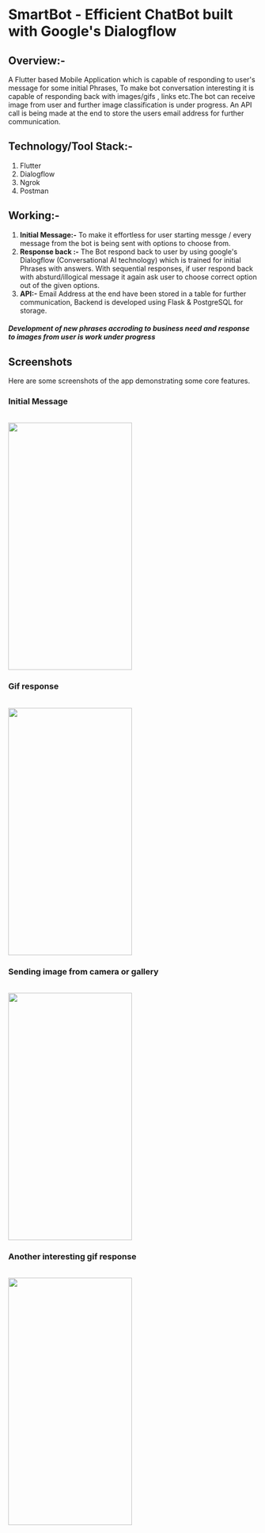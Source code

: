 
# SmartBot - Efficient ChatBot built with Google's Dialogflow 
## Overview:- 

A Flutter based Mobile Application which is capable of responding to user's message for some initial Phrases, To make bot conversation interesting it is capable of responding back with images/gifs , links etc.The bot can receive image from user and further image classification is under progress. An API call is being made at the end to store the users email address for further communication.

## Technology/Tool Stack:- 

1. Flutter
2. Dialogflow
3. Ngrok
4. Postman

## Working:-

1. **Initial Message:-** To make it effortless for user starting messge / every message from the bot is being sent with options to choose from.<br>
2. **Response back :-** The Bot respond back to user by using google's Dialogflow (Conversational AI technology) which is trained for initial Phrases with answers. With sequential responses, if user respond back with absturd/illogical message it again ask user to choose correct option out of the given options.
4. **API:-** Email Address at the end have been stored in a table for further communication, Backend is developed using Flask & PostgreSQL for storage.
##### _Development of new phrases accroding to business need and response to images from user is work under progress_

## Screenshots
Here are some screenshots of the app demonstrating some core features.

<h3>Initial Message</h3><br>
<img src="https://i.imgur.com/ySLVQMU.jpg" width=250 height=500>
<br>

<h3>Gif response</h3><br>
<img src="https://i.imgur.com/6vhfTXo.jpg" width=250 height=500>
<br>

<h3>Sending image from camera or gallery</h3><br>
<img src="https://i.imgur.com/6bCmuqC.jpg" width=250 height=500>
<br>
<h3>Another interesting gif response</h3><br>
<img src="https://i.imgur.com/wlJHdVK.jpg" width=250 height=500>
<br>
